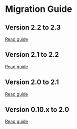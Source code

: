 # Migration Guide

## Version 2.2 to 2.3

[Read guide](2.3.html)

## Version 2.1 to 2.2

[Read guide](2.2.html)

## Version 2.0 to 2.1

[Read guide](2.1.html)

## Version 0.10.x to 2.0

[Read guide](2.0.html)